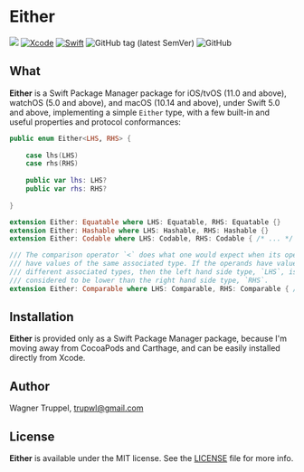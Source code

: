# Either
![](https://img.shields.io/badge/platforms-iOS%2011%20%7C%20tvOS%2011%20%7C%20watchOS%205%20%7C%20macOS%2010.14-red)
[![Xcode](https://img.shields.io/badge/Xcode-11-blueviolet.svg)](https://developer.apple.com/xcode)
[![Swift](https://img.shields.io/badge/Swift-5.0-orange.svg)](https://swift.org)
![GitHub tag (latest SemVer)](https://img.shields.io/github/v/tag/wltrup/either)
![GitHub](https://img.shields.io/github/license/wltrup/either)

## What

**Either** is a Swift Package Manager package for iOS/tvOS (11.0 and above), watchOS (5.0 and above), and macOS (10.14 and above), under Swift 5.0 and above,  implementing a simple `Either` type, with a few built-in and useful properties and protocol conformances:
```swift
public enum Either<LHS, RHS> {
    
    case lhs(LHS)
    case rhs(RHS)
    
    public var lhs: LHS?
    public var rhs: RHS?
    
}

extension Either: Equatable where LHS: Equatable, RHS: Equatable {}
extension Either: Hashable where LHS: Hashable, RHS: Hashable {}
extension Either: Codable where LHS: Codable, RHS: Codable { /* ... */ }

/// The comparison operator `<` does what one would expect when its operands
/// have values of the same associated type. If the operands have values of
/// different associated types, then the left hand side type, `LHS`, is always
/// considered to be lower than the right hand side type, `RHS`.
extension Either: Comparable where LHS: Comparable, RHS: Comparable { /* ... */ }
```

## Installation

**Either** is provided only as a Swift Package Manager package, because I'm moving away from CocoaPods and Carthage, and can be easily installed directly from Xcode.

## Author

Wagner Truppel, trupwl@gmail.com

## License

**Either** is available under the MIT license. See the [LICENSE](./LICENSE) file for more info.
